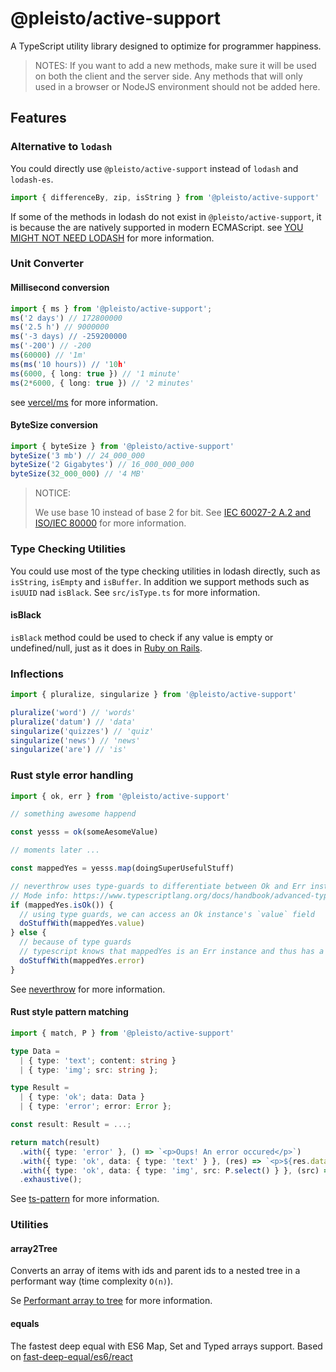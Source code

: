 # @pleisto/active-support

A TypeScript utility library designed to optimize for programmer happiness.

> NOTES: If you want to add a new methods, make sure it will be used on both the client and the server side.
> Any methods that will only used in a browser or NodeJS environment should not be added here.

## Features

### Alternative to `lodash`

You could directly use `@pleisto/active-support` instead of `lodash` and `lodash-es`.

```ts
import { differenceBy, zip, isString } from '@pleisto/active-support'
```

If some of the methods in lodash do not exist in `@pleisto/active-support`, it is because
the are natively supported in modern ECMAScript. see [YOU MIGHT NOT NEED LODASH](https://youmightnotneed.com/lodash/) for more information.

### Unit Converter

#### Millisecond conversion

```ts
import { ms } from '@pleisto/active-support';
ms('2 days') // 172800000
ms('2.5 h') // 9000000
ms('-3 days) // -259200000
ms('-200') // -200
ms(60000) // '1m'
ms(ms('10 hours)) // '10h'
ms(6000, { long: true }) // '1 minute'
ms(2*6000, { long: true }) // '2 minutes'
```

see [vercel/ms](https://github.com/vercel/ms#readme) for more information.

#### ByteSize conversion

```ts
import { byteSize } from '@pleisto/active-support'
byteSize('3 mb') // 24_000_000
byteSize('2 Gigabytes') // 16_000_000_000
byteSize(32_000_000) // '4 MB'
```

> NOTICE:
>
> We use base 10 instead of base 2 for bit.
> See [IEC 60027-2 A.2 and ISO/IEC 80000](https://en.wikipedia.org/wiki/Binary_prefix#IEC_prefixes) for more information.

### Type Checking Utilities

You could use most of the type checking utilities in lodash directly, such as `isString`, `isEmpty` and `isBuffer`.
In addition we support methods such as `isUUID` nad `isBlack`. See `src/isType.ts` for more information.

#### isBlack

`isBlack` method could be used to check if any value is empty or undefined/null, just as it does in [Ruby on Rails](https://guides.rubyonrails.org/active_support_core_extensions.html#blank-questionmark-and-present-questionmark).

### Inflections

```ts
import { pluralize, singularize } from '@pleisto/active-support'

pluralize('word') // 'words'
pluralize('datum') // 'data'
singularize('quizzes') // 'quiz'
singularize('news') // 'news'
singularize('are') // 'is'
```

### Rust style error handling

```ts
import { ok, err } from '@pleisto/active-support'

// something awesome happend

const yesss = ok(someAesomeValue)

// moments later ...

const mappedYes = yesss.map(doingSuperUsefulStuff)

// neverthrow uses type-guards to differentiate between Ok and Err instances
// Mode info: https://www.typescriptlang.org/docs/handbook/advanced-types.html#type-guards-and-differentiating-types
if (mappedYes.isOk()) {
  // using type guards, we can access an Ok instance's `value` field
  doStuffWith(mappedYes.value)
} else {
  // because of type guards
  // typescript knows that mappedYes is an Err instance and thus has a `error` field
  doStuffWith(mappedYes.error)
}
```

See [neverthrow](https://github.com/supermacro/neverthrow/wiki) for more information.

#### Rust style pattern matching

```ts
import { match, P } from '@pleisto/active-support'

type Data =
  | { type: 'text'; content: string }
  | { type: 'img'; src: string };

type Result =
  | { type: 'ok'; data: Data }
  | { type: 'error'; error: Error };

const result: Result = ...;

return match(result)
  .with({ type: 'error' }, () => `<p>Oups! An error occured</p>`)
  .with({ type: 'ok', data: { type: 'text' } }, (res) => `<p>${res.data.content}</p>`)
  .with({ type: 'ok', data: { type: 'img', src: P.select() } }, (src) => `<img src=${src} />`)
  .exhaustive();
```

See [ts-pattern](https://github.com/gvergnaud/ts-pattern) for more information.

### Utilities

#### array2Tree

Converts an array of items with ids and parent ids to a nested tree in a performant way (time complexity `O(n)`).

Se [Performant array to tree](https://github.com/philipstanislaus/performant-array-to-tree) for more information.

#### equals

The fastest deep equal with ES6 Map, Set and Typed arrays support.
Based on [fast-deep-equal/es6/react](https://github.com/epoberezkin/fast-deep-equal)
